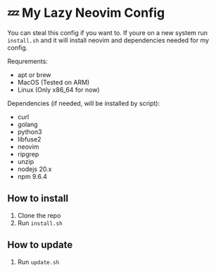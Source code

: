 # 💤 My Lazy Neovim Config

You can steal this config if you want to.
If youre on a new system run `install.sh` and it will install
neovim and dependencies needed for my config.

Requrements:

- apt or brew
- MacOS (Tested on ARM)
- Linux (Only x86_64 for now)

Dependencies (if needed, will be installed by script):

- curl
- golang
- python3
- libfuse2
- neovim
- ripgrep
- unzip
- nodejs 20.x
- npm 9.6.4

## How to install

1. Clone the repo
2. Run `install.sh`

## How to update

1. Run `update.sh`
